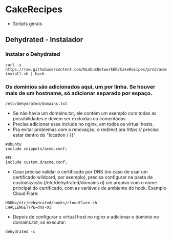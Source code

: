 # CakeRecipes
* Scripts gerais


## Dehydrated - Instalador
### Instalar o Dehydrated
```
curl -s https://raw.githubusercontent.com/NimbusNetworkBR/CakeRecipes/prod/acme-install.sh | bash
```

### Os dominios são adicionados aqui, um por linha. Se houver mais de um hostname, só adicionar separado por espaço.
```
/etc/dehydrated/domains.txt
```
* Se não havia um domains.txt, ele contém um exemplo com todas as possibilidades e devem ser excluidas ou comentádas.
* Precisa adicionar esse include no nginx, em todos os virtual hosts.
* Pra evitar problemas com a renovação, o redirect pra https:// precisa estar dentro do "location / {}"
```
#Ubuntu
include snippets/acme.conf;

#EL
include custom.d/acme.conf;
```

* Caso precise validar o certificado por DNS (no caso de usar um certificado wildcard, por exemplo), precisa configurar na pasta de customização (/etc/dehydrated/domains.d) um arquivo com o nome principal do certificado, com as variáveis de ambiente do hook.
Exemplo Cloud Flare:
```
HOOK=/etc/dehydrated/hooks/cloudflare.sh
CHALLENGETYPE=dns-01
```

* Depois de configurar o virtual host no nginx e adicionar o dominio no domains.txt, só executar:

```
dehydrated -c
```
